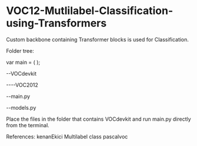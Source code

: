 # VOC12-Mutlilabel-Classification-using-Transformers

Custom backbone containing Transformer blocks is used for Classification.

Folder tree:

var main = (
  <Route name="VOCdevkit">
    <Route name="VOC2012">
  </Route>
   <Route name="main.py">
   <Route name="models.py"/>
  </Route>
);


--VOCdevkit

----VOC2012

--main.py

--models.py

Place the files in the folder that contains VOCdevkit and run main.py directly from the terminal.

References: kenanEkici Multilabel class pascalvoc
